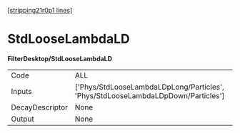 [[stripping21r0p1 lines]](./stripping21r0p1-index)

# StdLooseLambdaLD

**FilterDesktop/StdLooseLambdaLD**

|                 |                                                                                    |
|-----------------|------------------------------------------------------------------------------------|
| Code            | ALL                                                                                |
| Inputs          | ['Phys/StdLooseLambdaLDpLong/Particles', 'Phys/StdLooseLambdaLDpDown/Particles'] |
| DecayDescriptor | None                                                                               |
| Output          | None                                                                               |
